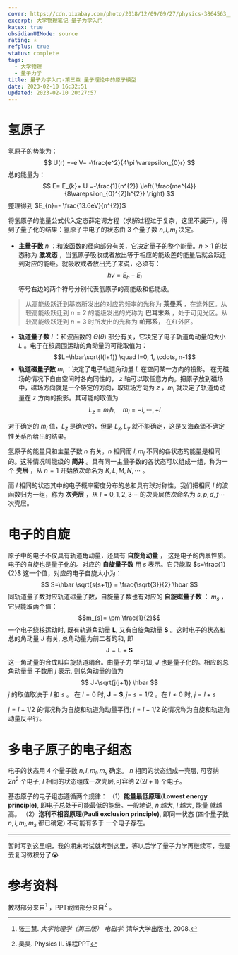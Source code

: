 ```yaml
---
cover: https://cdn.pixabay.com/photo/2018/12/09/09/27/physics-3864563__480.jpg
excerpt: 大学物理笔记-量子力学入门
katex: true
obsidianUIMode: source
rating: ⭐
refplus: true
status: complete
tags:
  - 大学物理
  - 量子力学
title: 量子力学入门-第三章 量子理论中的原子模型
date: 2023-02-10 16:32:51
updated: 2023-02-10 20:27:57
---
```


# 氢原子
氢原子的势能为：
$$
U(r) =-e V= -\frac{e^2}{4\pi \varepsilon_{0}r}
$$
总的能量为：
$$
E= E_{k}+ U =-\frac{1}{n^{2}} \left( \frac{me^{4}}{8\varepsilon_{0}^{2}h^{2}} \right)
$$
整理得到 $E_{n}=- \frac{13.6eV}{n^{2}}$

将氢原子的能量公式代入定态薛定谔方程（求解过程过于复杂，这里不展开），得到了量子化的结果：氢原子中电子的状态由 $3$ 个量子数 $n, l, m_{l}$ 决定。

- **主量子数** $n$ ：和波函数的径向部分有关，它决定量子的整个能量。$n > 1$ 的状态称为 **激发态** ，当氢原子吸收或者放出等于相应的能级差的能量后就会跃迁到对应的能级。就吸收或者放出光子来说，必须有：
$$
hv=E_{h} - E_{l}
$$
等号右边的两个符号分别代表氢原子的高能级和低能级。

> 从高能级跃迁到基态所发出的对应的频率的光称为 **莱曼系** ，在紫外区。从较高能级跃迁到 $n=2$ 的能级发出的光称为 **巴耳末系** ，处于可见光区。从较高能级跃迁到 $n=3$ 时所发出的光称为 **帕邢系**， 在红外区。

- **轨道量子数** $l$ ：和波函数的 $\Theta(\theta)$ 部分有关，它决定了电子轨道角动量的大小 $L$ 。电子在核周围运动的角动量的可能取值为：
  $$L=\hbar\sqrt{l(l+1)} \quad l=0, 1, \cdots, n-1$$
- **轨道磁量子数** $m_l$ ：决定了电子轨道角动量 $L$ 在空间某一方向的投影。 
    在无磁场的情况下自由空间时各向同性的， $z$ 轴可以取任意方向。把原子放到磁场中，磁场方向就是一个特定的方向，取磁场方向为 $z$ ，$m_l$ 就决定了轨道角动量在 $z$ 方向的投影。其可能的取值为
$$
L_{z}=m_{l} \hbar, \quad m_{l}= -l, \cdots ,+l
$$

对于确定的 $m_{l}$ 值，$L_{z}$ 是确定的，但是 $L_{x}, L_{y}$ 就不能确定，这是又海森堡不确定性关系所给出的结果。

氢原子的能量只和主量子数 $n$ 有关，$n$ 相同而 $l, m_l$ 不同的各状态的能量是相同的。这种情况叫能级的 **简并** 。具有同一主量子数的各状态可以组成一组，称为一个 **壳层** ，从 $n=1$ 开始依次命名为 $K, L, M, N , \cdots$ 。

而 $l$ 相同的状态其中的电子概率密度分布的总和具有球对称性，我们把相同 $l$ 的波函数归为一组，称为 **次壳层** ，从 $l=0,1 ,2 ,3 \cdots$ 的次壳层依次命名为 $s, p, d, f \cdots$ 次壳层。

# 电子的自旋
原子中的电子不仅具有轨道角动量，还具有 **自旋角动量** ， 这是电子的内禀性质。电子的自旋也是量子化的。对应的 **自旋量子数** 用 $s$ 表示。它只能取 $s=\frac{1}{2}$ 这一个值，对应的电子自旋大小为： 
$$
S=\hbar \sqrt{s(s+1)} = \frac{\sqrt{3}}{2} \hbar
$$
同轨道量子数对应轨道磁量子数，自旋量子数也有对应的 **自旋磁量子数** ： $m_s$ ，它只能取两个值：
$$m_{s}= \pm \frac{1}{2}$$
一个电子绕核运动时, 既有轨道角动量 $\boldsymbol{L}$, 又有自旋角动量 $\boldsymbol{S}$ 。这时电子的状态和总的角动量 $J$ 有关, 总角动量为前二者的和, 即
$$
\boldsymbol{J}=\boldsymbol{L}+\boldsymbol{S}
$$
这一角动量的合成叫自旋轨道耦合。由量子力 学可知, $J$ 也是量子化的。相应的总角动量量 子数用 $j$ 表示, 则总角动量的值为
$$
J=\sqrt{j(j+1)} \hbar
$$
$j$ 的取值取决于 $l$ 和 $s$ 。
在 $l=0$ 时, $\boldsymbol{J}=\boldsymbol{S}, j=$ $s=1 / 2$ 。在 $l \neq 0$ 时, $j=l+s$

$j=l+1 / 2$ 的情况称为自旋和轨道角动量平行; $j=l-1 / 2$ 的情况称为自旋和轨道角动量反平行。


# 多电子原子的电子组态

电子的状态用 4 个量子数 $n, l, m_l, m_s$ 确定。 $n$ 相同的状态组成一壳层, 可容纳 $2 n^2$ 个电子; $l$ 相同的状态组成一次壳层,可容纳 $2(2 l+1)$ 个电子。

基态原子的电子组态遵循两个规律：
（1）**能量最低原理(Lowest energy principle)**, 即电子总处于可能最低的能级。一般地说, $n$ 越大, $l$ 越大, 能量 就越高。
（2）**泡利不相容原理(Pauli exclusion principle)**, 即同一状态 (四个量子数 $n, l, m_l, m_s$ 都已确定) 不可能有多于 一个电子存在。

----

暂时写到这里吧，我的期末考试就考到这里，等以后学了量子力学再继续写，我要去复习微积分了😭

# 参考资料
教材部分来自[^1] ，PPT截图部分来自[^2] 。

[^1]: 张三慧. *大学物理学（第三版） 电磁学*. 清华大学出版社, 2008.
[^2]: 吴昊. Physics II. 课程PPT
